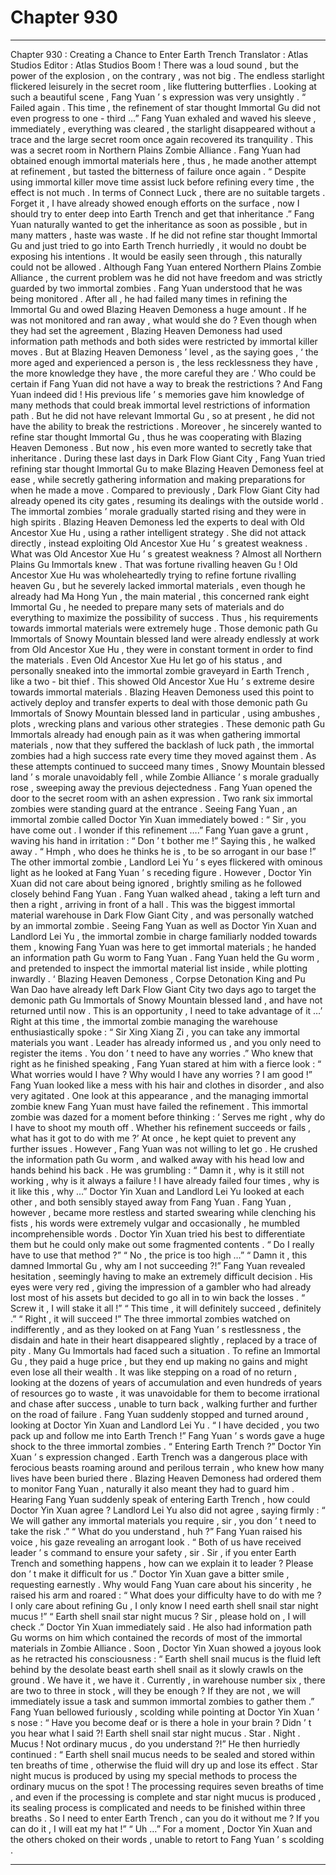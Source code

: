 
# Chapter 930


---

Chapter 930 : Creating a Chance to Enter Earth Trench
Translator :
Atlas Studios
Editor :
Atlas Studios
Boom !
There was a loud sound , but the power of the explosion , on the contrary , was not big .
The endless starlight flickered leisurely in the secret room , like fluttering butterflies .
Looking at such a beautiful scene , Fang Yuan ’ s expression was very unsightly .
“ Failed again . This time , the refinement of star thought Immortal Gu did not even progress to one - third …” Fang Yuan exhaled and waved his sleeve , immediately , everything was cleared , the starlight disappeared without a trace and the large secret room once again recovered its tranquility .
This was a secret room in Northern Plains Zombie Alliance .
Fang Yuan had obtained enough immortal materials here , thus , he made another attempt at refinement , but tasted the bitterness of failure once again .
“ Despite using immortal killer move time assist luck before refining every time , the effect is not much . In terms of Connect Luck , there are no suitable targets . Forget it , I have already showed enough efforts on the surface , now I should try to enter deep into Earth Trench and get that inheritance .”
Fang Yuan naturally wanted to get the inheritance as soon as possible , but in many matters , haste was waste .
If he did not refine star thought Immortal Gu and just tried to go into Earth Trench hurriedly , it would no doubt be exposing his intentions .
It would be easily seen through , this naturally could not be allowed .
Although Fang Yuan entered Northern Plains Zombie Alliance , the current problem was he did not have freedom and was strictly guarded by two immortal zombies .
Fang Yuan understood that he was being monitored .
After all , he had failed many times in refining the Immortal Gu and owed Blazing Heaven Demoness a huge amount .
If he was not monitored and ran away , what would she do ?
Even though when they had set the agreement , Blazing Heaven Demoness had used information path methods and both sides were restricted by immortal killer moves .
But at Blazing Heaven Demoness ’ level , as the saying goes , ‘ the more aged and experienced a person is , the less recklessness they have , the more knowledge they have , the more careful they are .’ Who could be certain if Fang Yuan did not have a way to break the restrictions ?
And Fang Yuan indeed did !
His previous life ’ s memories gave him knowledge of many methods that could break immortal level restrictions of information path . But he did not have relevant Immortal Gu , so at present , he did not have the ability to break the restrictions .
Moreover , he sincerely wanted to refine star thought Immortal Gu , thus he was cooperating with Blazing Heaven Demoness .
But now , his even more wanted to secretly take that inheritance .
During these last days in Dark Flow Giant City , Fang Yuan tried refining star thought Immortal Gu to make Blazing Heaven Demoness feel at ease , while secretly gathering information and making preparations for when he made a move .
Compared to previously , Dark Flow Giant City had already opened its city gates , resuming its dealings with the outside world . The immortal zombies ’ morale gradually started rising and they were in high spirits .
Blazing Heaven Demoness led the experts to deal with Old Ancestor Xue Hu , using a rather intelligent strategy .
She did not attack directly , instead exploiting Old Ancestor Xue Hu ’ s greatest weakness .
What was Old Ancestor Xue Hu ’ s greatest weakness ?
Almost all Northern Plains Gu Immortals knew .
That was fortune rivalling heaven Gu !
Old Ancestor Xue Hu was wholeheartedly trying to refine fortune rivalling heaven Gu , but he severely lacked immortal materials , even though he already had Ma Hong Yun , the main material , this concerned rank eight Immortal Gu , he needed to prepare many sets of materials and do everything to maximize the possibility of success . Thus , his requirements towards immortal materials were extremely huge .
Those demonic path Gu Immortals of Snowy Mountain blessed land were already endlessly at work from Old Ancestor Xue Hu , they were in constant torment in order to find the materials .
Even Old Ancestor Xue Hu let go of his status , and personally sneaked into the immortal zombie graveyard in Earth Trench , like a two - bit thief .
This showed Old Ancestor Xue Hu ’ s extreme desire towards immortal materials .
Blazing Heaven Demoness used this point to actively deploy and transfer experts to deal with those demonic path Gu Immortals of Snowy Mountain blessed land in particular , using ambushes , plots , wrecking plans and various other strategies .
These demonic path Gu Immortals already had enough pain as it was when gathering immortal materials , now that they suffered the backlash of luck path , the immortal zombies had a high success rate every time they moved against them .
As these attempts continued to succeed many times , Snowy Mountain blessed land ’ s morale unavoidably fell , while Zombie Alliance ’ s morale gradually rose , sweeping away the previous dejectedness .
Fang Yuan opened the door to the secret room with an ashen expression .
Two rank six immortal zombies were standing guard at the entrance .
Seeing Fang Yuan , an immortal zombie called Doctor Yin Xuan immediately bowed : “ Sir , you have come out . I wonder if this refinement ….”
Fang Yuan gave a grunt , waving his hand in irritation : “ Don ’ t bother me !”
Saying this , he walked away .
“ Hmph , who does he thinks he is , to be so arrogant in our base !” The other immortal zombie , Landlord Lei Yu ’ s eyes flickered with ominous light as he looked at Fang Yuan ’ s receding figure .
However , Doctor Yin Xuan did not care about being ignored , brightly smiling as he followed closely behind Fang Yuan .
Fang Yuan walked ahead , taking a left turn and then a right , arriving in front of a hall .
This was the biggest immortal material warehouse in Dark Flow Giant City , and was personally watched by an immortal zombie .
Seeing Fang Yuan as well as Doctor Yin Xuan and Landlord Lei Yu , the immortal zombie in charge familiarly nodded towards them , knowing Fang Yuan was here to get immortal materials ; he handed an information path Gu worm to Fang Yuan .
Fang Yuan held the Gu worm , and pretended to inspect the immortal material list inside , while plotting inwardly .
‘ Blazing Heaven Demoness , Corpse Detonation King and Pu Wan Dao have already left Dark Flow Giant City two days ago to target the demonic path Gu Immortals of Snowy Mountain blessed land , and have not returned until now . This is an opportunity , I need to take advantage of it …’
Right at this time , the immortal zombie managing the warehouse enthusiastically spoke : “ Sir Xing Xiang Zi , you can take any immortal materials you want . Leader has already informed us , and you only need to register the items . You don ’ t need to have any worries .”
Who knew that right as he finished speaking , Fang Yuan stared at him with a fierce look : “ What worries would I have ? Why would I have any worries ? I am good !”
Fang Yuan looked like a mess with his hair and clothes in disorder , and also very agitated .
One look at this appearance , and the managing immortal zombie knew Fang Yuan must have failed the refinement .
This immortal zombie was dazed for a moment before thinking : ‘ Serves me right , why do I have to shoot my mouth off . Whether his refinement succeeds or fails , what has it got to do with me ?’
At once , he kept quiet to prevent any further issues .
However , Fang Yuan was not willing to let go .
He crushed the information path Gu worm , and walked away with his head low and hands behind his back .
He was grumbling : “ Damn it , why is it still not working , why is it always a failure ! I have already failed four times , why is it like this , why …”
Doctor Yin Xuan and Landlord Lei Yu looked at each other , and both sensibly stayed away from Fang Yuan .
Fang Yuan , however , became more restless and started swearing while clenching his fists , his words were extremely vulgar and occasionally , he mumbled incomprehensible words .
Doctor Yin Xuan tried his best to differentiate them but he could only make out some fragmented contents .
“ Do I really have to use that method ?”
“ No , the price is too high …”
“ Damn it , this damned Immortal Gu , why am I not succeeding ?!”
Fang Yuan revealed hesitation , seemingly having to make an extremely difficult decision .
His eyes were very red , giving the impression of a gambler who had already lost most of his assets but decided to go all in to win back the losses .
“ Screw it , I will stake it all !”
“ This time , it will definitely succeed , definitely .”
“ Right , it will succeed !”
The three immortal zombies watched on indifferently , and as they looked on at Fang Yuan ’ s restlessness , the disdain and hate in their heart disappeared slightly , replaced by a trace of pity .
Many Gu Immortals had faced such a situation .
To refine an Immortal Gu , they paid a huge price , but they end up making no gains and might even lose all their wealth .
It was like stepping on a road of no return , looking at the dozens of years of accumulation and even hundreds of years of resources go to waste , it was unavoidable for them to become irrational and chase after success , unable to turn back , walking further and further on the road of failure .
Fang Yuan suddenly stopped and turned around , looking at Doctor Yin Xuan and Landlord Lei Yu .
“ I have decided , you two pack up and follow me into Earth Trench !”
Fang Yuan ’ s words gave a huge shock to the three immortal zombies .
“ Entering Earth Trench ?” Doctor Yin Xuan ’ s expression changed .
Earth Trench was a dangerous place with ferocious beasts roaming around and perilous terrain , who knew how many lives have been buried there .
Blazing Heaven Demoness had ordered them to monitor Fang Yuan , naturally it also meant they had to guard him . Hearing Fang Yuan suddenly speak of entering Earth Trench , how could Doctor Yin Xuan agree ?
Landlord Lei Yu also did not agree , saying firmly : “ We will gather any immortal materials you require , sir , you don ’ t need to take the risk .”
“ What do you understand , huh ?” Fang Yuan raised his voice , his gaze revealing an arrogant look .
“ Both of us have received leader ’ s command to ensure your safety , sir . Sir , if you enter Earth Trench and something happens , how can we explain it to leader ? Please don ’ t make it difficult for us .” Doctor Yin Xuan gave a bitter smile , requesting earnestly .
Why would Fang Yuan care about his sincerity , he raised his arm and roared : “ What does your difficulty have to do with me ? I only care about refining Gu , I only know I need earth shell snail star night mucus !”
“ Earth shell snail star night mucus ? Sir , please hold on , I will check .” Doctor Yin Xuan immediately said .
He also had information path Gu worms on him which contained the records of most of the immortal materials in Zombie Alliance .
Soon , Doctor Yin Xuan showed a joyous look as he retracted his consciousness : “ Earth shell snail mucus is the fluid left behind by the desolate beast earth shell snail as it slowly crawls on the ground . We have it , we have it . Currently , in warehouse number six , there are two to three in stock , will they be enough ? If they are not , we will immediately issue a task and summon immortal zombies to gather them .”
Fang Yuan bellowed furiously , scolding while pointing at Doctor Yin Xuan ’ s nose : “ Have you become deaf or is there a hole in your brain ? Didn ’ t you hear what I said ?! Earth shell snail star night mucus . Star . Night . Mucus ! Not ordinary mucus , do you understand ?!”
He then hurriedly continued : “ Earth shell snail mucus needs to be sealed and stored within ten breaths of time , otherwise the fluid will dry up and lose its effect . Star night mucus is produced by using my special methods to process the ordinary mucus on the spot ! The processing requires seven breaths of time , and even if the processing is complete and star night mucus is produced , its sealing process is complicated and needs to be finished within three breaths . So I need to enter Earth Trench , can you do it without me ? If you can do it , I will eat my hat !”
“ Uh …” For a moment , Doctor Yin Xuan and the others choked on their words , unable to retort to Fang Yuan ’ s scolding .

---

